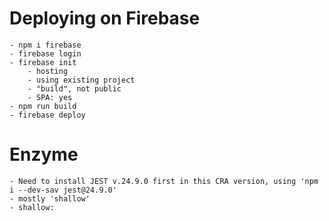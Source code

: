 # Deploying on Firebase

    - npm i firebase
    - firebase login
    - firebase init
        - hosting
        - using existing project
        - "build", not public
        - SPA: yes
    - npm run build
    - firebase deploy

# Enzyme

    - Need to install JEST v.24.9.0 first in this CRA version, using 'npm i --dev-sav jest@24.9.0'
    - mostly 'shallow'
    - shallow:
